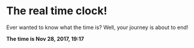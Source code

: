 # The real time clock!

Ever wanted to know what the time is? Well, your journey is about to end!

**The time is Nov 28, 2017, 19:17**